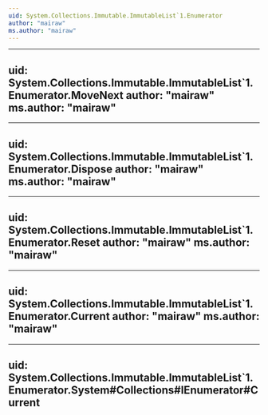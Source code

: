 ```yaml
---
uid: System.Collections.Immutable.ImmutableList`1.Enumerator
author: "mairaw"
ms.author: "mairaw"
---
```


---
uid: System.Collections.Immutable.ImmutableList`1.Enumerator.MoveNext
author: "mairaw"
ms.author: "mairaw"
---

---
uid: System.Collections.Immutable.ImmutableList`1.Enumerator.Dispose
author: "mairaw"
ms.author: "mairaw"
---

---
uid: System.Collections.Immutable.ImmutableList`1.Enumerator.Reset
author: "mairaw"
ms.author: "mairaw"
---

---
uid: System.Collections.Immutable.ImmutableList`1.Enumerator.Current
author: "mairaw"
ms.author: "mairaw"
---

---
uid: System.Collections.Immutable.ImmutableList`1.Enumerator.System#Collections#IEnumerator#Current
---

